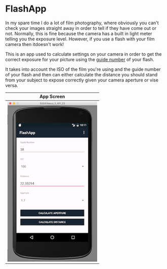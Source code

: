 # FlashApp

In my spare time I do a lot of film photography, where obviously you can't check your images straight away in order to tell if they have come out or not. Normally, this is fine because the camera has a built in light meter telling you the exposure level. However, if you use a flash with your film camera then itdoesn't work!

This is an app used to calculate settings on your camera in order to get the correct exposure for your picture using the [guide number](https://en.wikipedia.org/wiki/Guide_number) of your flash.

It takes into account the ISO of the film you're using and the guide number of your flash and then can either calculate the distance you should stand from your subject to expose correctly given your camera aperture or vise versa.

App Screen                 |
:-------------------------:|
![alt text](/README_Images/Main_Screen.png  "Main_Screen") |
